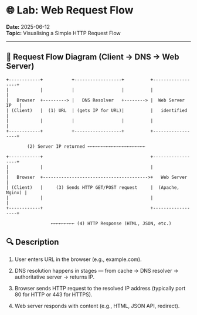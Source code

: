 # 🌐 Lab: Web Request Flow

**Date:** 2025-06-12  
**Topic:** Visualising a Simple HTTP Request Flow

---

## 🧭 Request Flow Diagram (Client → DNS → Web Server)

```plaintext
+------------+           +------------------+          +------------------+
|            |           |                  |          |                  |
|   Browser  +---------> |   DNS Resolver   +--------> |  Web Server IP   |
| (Client)   |  (1) URL  | (gets IP for URL)|          |   identified     |
|            |           |                  |          |                  |
+------------+           +------------------+          +------------------+

        (2) Server IP returned ←←←←←←←←←←←←←←←←←←←←←←

+------------+                                         +------------------+
|            |                                         |                  |
|   Browser  +---------------------------------------->+   Web Server     |
| (Client)   |     (3) Sends HTTP GET/POST request     |  (Apache, Nginx) |
|            |                                         |                  |
+------------+                                         +------------------+

                 ←←←←←←←←← (4) HTTP Response (HTML, JSON, etc.)
```

## 🔍 Description

1. User enters URL in the browser (e.g., example.com).

2. DNS resolution happens in stages — from cache → DNS resolver → authoritative server → returns IP.

3. Browser sends HTTP request to the resolved IP address (typically port 80 for HTTP or 443 for HTTPS).

4. Web server responds with content (e.g., HTML, JSON API, redirect).
